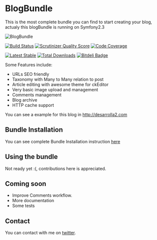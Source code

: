 # BlogBundle

This is the most complete bundle you can find to start creating your blog, 
actualy this blogBundle is running on Symfony2.3

![BlogBundle](http://knpbundles.com/desarrolla2/BlogBundle/badge)

[![Build Status](https://travis-ci.org/desarrolla2/BlogBundle.png)](https://travis-ci.org/desarrolla2/BlogBundle) [![Scrutinizer Quality Score](https://scrutinizer-ci.com/g/desarrolla2/BlogBundle/badges/quality-score.png?s=46e9f051c02566d0b2b5bcb55327b5ae7b203f08)](https://scrutinizer-ci.com/g/desarrolla2/BlogBundle/) [![Code Coverage](https://scrutinizer-ci.com/g/desarrolla2/BlogBundle/badges/coverage.png?s=37e1a3950bb2b8fd52c3d3c4f84688f937d2305b)](https://scrutinizer-ci.com/g/desarrolla2/BlogBundle/)

[![Latest Stable](https://poser.pugx.org/desarrolla2/blog-bundle/v/stable.png)](https://packagist.org/packages/desarrolla2/blog-bundle) [![Total Downloads](https://poser.pugx.org/desarrolla2/blog-bundle/downloads.png)](https://packagist.org/packages/desarrolla2/blog-bundle)  [![Bitdeli Badge](https://d2weczhvl823v0.cloudfront.net/desarrolla2/desarrolla2/blog-bundle/trend.png)](https://bitdeli.com/desarrolla2 "BlogBundle")


Some Features include:

* URLs SEO friendly
* Taxonomy with Many to Many relation to post
* Article editing with awesome theme for ckEditor
* Very basic image upload and management
* Comments management
* Blog archive
* HTTP cache support

You can see a example for this blog in http://desarrolla2.com

## Bundle Installation

You can see complete Bundle Installation instruction [here](Resources/doc/installation/index.md)

## Using the bundle

Not ready yet :(, contributions here is appreciated.

## Coming soon

* Improve Comments workflow.
* More documentation
* Some tests

## Contact

You can contact with me on [twitter](https://twitter.com/desarrolla2).
